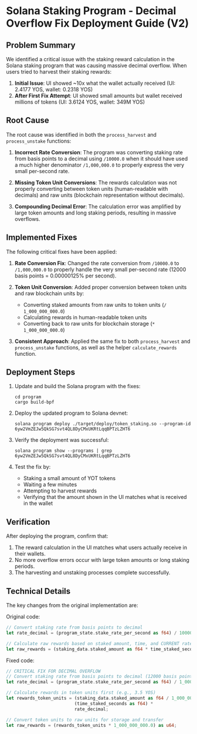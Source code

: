 # Solana Staking Program - Decimal Overflow Fix Deployment Guide (V2)

## Problem Summary

We identified a critical issue with the staking reward calculation in the Solana staking program that was causing massive decimal overflow. When users tried to harvest their staking rewards:

1. **Initial Issue**: UI showed ~10x what the wallet actually received (UI: 2.4177 YOS, wallet: 0.2318 YOS)
2. **After First Fix Attempt**: UI showed small amounts but wallet received millions of tokens (UI: 3.6124 YOS, wallet: 349M YOS)

## Root Cause

The root cause was identified in both the `process_harvest` and `process_unstake` functions:

1. **Incorrect Rate Conversion**: The program was converting staking rate from basis points to a decimal using `/10000.0` when it should have used a much higher denominator `/1,000,000.0` to properly express the very small per-second rate.

2. **Missing Token Unit Conversions**: The rewards calculation was not properly converting between token units (human-readable with decimals) and raw units (blockchain representation without decimals).

3. **Compounding Decimal Error**: The calculation error was amplified by large token amounts and long staking periods, resulting in massive overflows.

## Implemented Fixes

The following critical fixes have been applied:

1. **Rate Conversion Fix**: Changed the rate conversion from `/10000.0` to `/1,000,000.0` to properly handle the very small per-second rate (12000 basis points = 0.00000125% per second).

2. **Token Unit Conversion**: Added proper conversion between token units and raw blockchain units by:
   - Converting staked amounts from raw units to token units (`/ 1_000_000_000.0`)
   - Calculating rewards in human-readable token units 
   - Converting back to raw units for blockchain storage (`* 1_000_000_000.0`)

3. **Consistent Approach**: Applied the same fix to both `process_harvest` and `process_unstake` functions, as well as the helper `calculate_rewards` function.

## Deployment Steps

1. Update and build the Solana program with the fixes:
   ```
   cd program
   cargo build-bpf
   ```

2. Deploy the updated program to Solana devnet:
   ```
   solana program deploy ./target/deploy/token_staking.so --program-id 6yw2VmZEJw5QkSG7svt4QL8DyCMxUKRtLqqBPTzLZHT6
   ```

3. Verify the deployment was successful:
   ```
   solana program show --programs | grep 6yw2VmZEJw5QkSG7svt4QL8DyCMxUKRtLqqBPTzLZHT6
   ```

4. Test the fix by:
   - Staking a small amount of YOT tokens
   - Waiting a few minutes
   - Attempting to harvest rewards
   - Verifying that the amount shown in the UI matches what is received in the wallet

## Verification

After deploying the program, confirm that:

1. The reward calculation in the UI matches what users actually receive in their wallets.
2. No more overflow errors occur with large token amounts or long staking periods.
3. The harvesting and unstaking processes complete successfully.

## Technical Details

The key changes from the original implementation are:

Original code:
```rust
// Convert staking rate from basis points to decimal
let rate_decimal = (program_state.stake_rate_per_second as f64) / 10000.0;

// Calculate raw rewards based on staked amount, time, and CURRENT rate
let raw_rewards = (staking_data.staked_amount as f64 * time_staked_seconds as f64 * rate_decimal) as u64;
```

Fixed code:
```rust
// CRITICAL FIX FOR DECIMAL OVERFLOW
// Convert staking rate from basis points to decimal (12000 basis points = 0.00000125%)
let rate_decimal = (program_state.stake_rate_per_second as f64) / 1_000_000.0;

// Calculate rewards in token units first (e.g., 3.5 YOS)
let rewards_token_units = (staking_data.staked_amount as f64 / 1_000_000_000.0) * 
                          (time_staked_seconds as f64) * 
                          rate_decimal;

// Convert token units to raw units for storage and transfer
let raw_rewards = (rewards_token_units * 1_000_000_000.0) as u64;
```